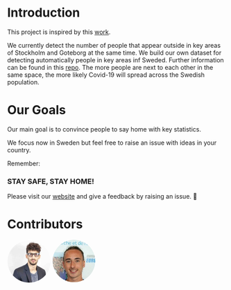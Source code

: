 # Introduction

This project is inspired by this [work](https://github.com/ecohydro/covid-19-waves).  

We currently detect the number of people that appear outside in key areas of Stockholm and Goteborg at the same time. We build our own dataset for detecting automatically people in key areas inf Sweded. Further information can be found in this [repo](https://github.com/MastafaF/corona_virus_analysis). 
The more people are next to each other in the same space, the more likely Covid-19 will spread across the Swedish population.  

# Our Goals 
Our main goal is to convince people to say home with key statistics. 

We focus now in Sweden but feel free to raise an issue with ideas in your country.   

Remember: 
### STAY SAFE, STAY HOME!

Please visit our [website](https://corona-confinement.herokuapp.com/) and give a feedback by raising an issue. 🤗

# Contributors

<img src='./ressources/pictures/photo_mastafa.jpeg' href= 'https://github.com/MastafaF' width=100 height=100 style="border-radius:50%"> <img src='./ressources/pictures/photo_quentin.jpeg' href = 'https://github.com/quentindubourgdeluzencon' width=100 height=100 style="border-radius:50%">
